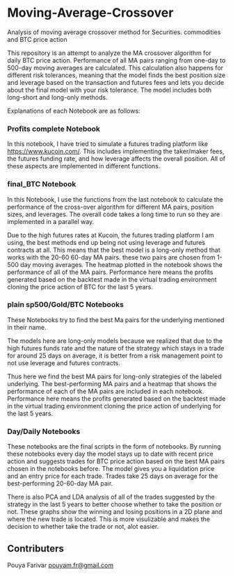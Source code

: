 # Moving-Average-Crossover
Analysis of moving average crossover method for Securities. commodities and BTC price action

This repository is an attempt to analyze the MA crossover algorithm for daily BTC price action. Performance of all MA pairs ranging from one-day to 500-day moving averages are calculated. This calculation also happens for different risk tolerances, meaning that the model finds the best position size and leverage based on the transaction and futures fees and lets you decide about the final model with your risk tolerance. The model includes both long-short and long-only methods.

Explanations of each Notebook are as follows:

### Profits complete Notebook
In this notebook, I have tried to simulate a futures trading platform like https://www.kucoin.com/. This includes implementing the taker/maker fees, the futures funding rate, and how leverage affects the overall position. All of these aspects are implemented in different functions.

### final_BTC Notebook
In this Notebook, I use the functions from the last notebook to calculate the performance of the cross-over algorithm for different MA pairs, position sizes, and leverages. The overall code takes a long time to run so they are implemented in a parallel way.

Due to the high futures rates at Kucoin, the futures trading platform I am using, the best methods end up being not using leverage and futures contracts at all. This means that the best model is a long-only method that works with the 20-60 60-day MA pairs. these two pairs are chosen from 1-500 day moving averages. The heatmap plotted in the notebook shows the performance of all of the MA pairs. Performance here means the profits generated based on the backtest made in the virtual trading environment cloning the price action of BTC for the last 5 years.

### plain sp500/Gold/BTC Notebooks
These Notebooks try to find the best Ma pairs for the underlying mentioned in their name.

The models here are long-only models because we realized that due to the high futures funds rate and the nature of the strategy which stays in a trade for around 25 days on average, it is better from a risk management point to not use leverage and futures contracts.

Thus here we find the best MA pairs for long-only strategies of the labeled underlying. The best-performing MA pairs and a heatmap that shows the performance of each of the MA pairs are included in each notebook. Performance here means the profits generated based on the backtest made in the virtual trading environment cloning the price action of underlying for the last 5 years.

### Day/Daily Notebooks
These notebooks are the final scripts in the form of notebooks. By running these notebooks every day the model stays up to date with recent price action and suggests trades for BTC price action based on the best MA pairs chosen in the notebooks before. The model gives you a liquidation price and an entry price for each trade. Trades take 25 days on average for the best-performing 20-60-day MA pair.

There is also PCA and LDA analysis of all of the trades suggested by the strategy in the last 5 years to better choose whether to take the position or not. These graphs show the winning and losing positions in a 2D plane and where the new trade is located. This is more visulizable and makes the decision to whether take the trade or not, alot easier.

## Contributers
Pouya Farivar        pouyam.fr@gmail.com
